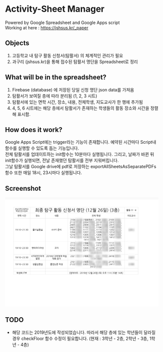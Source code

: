 Activity-Sheet Manager
========
Powered by Google Spreadsheet and Google Apps script
<br> Working at here : https://jshsus.kr/_paper

Objects
-----------
1. 고등학교 내 탐구 활동 신청서(탐활서) 의 체계적인 관리가 필요
2. 과구리 (jshsus.kr)을 통해 접수된 탐활서 명단을 Spreadsheet로 정리

What will be in the spreadsheet?
--------------
1. Firebase (database) 에 저장된 당일 신청 명단 json data를 가져옴
2. 탐활서가 보여질 층에 따라 분리됨 (1, 2, 3 시트)
3. 탐활서에 있는 면학 시간, 장소, 내용, 전체학생, 지도교사가 한 행에 추가됨
4. 4, 5, 6 시트에는 해당 층에서 탐활서가 존재하는 학생들의 활동 장소와 시간을 정렬해 표시함.

How does it work?
------------
Google Apps Script에는 trigger라는 기능이 존재합니다. 예약된 시간마다 Script내 함수를 실행할 수 있도록 돕는 기능입니다. <br>
전체 탐활서를 업데이트하는 init함수는 10분마다 실행됩니다. 그리고, 날짜가 바뀐 뒤 init함수가 실행되면, 전날 존재했던 탐활서를 전부 지워버립니다.
<br> 그날 탐활서를 Google drive에 pdf로 저장하는 exportAllSheetsAsSeparatePDFs 함수  또한 매일 18시, 23시마다 실행됩니다. 

Screenshot
------------
![Test Image](https://raw.githubusercontent.com/TriangleYJ/activity-sheet-manager/master/sample.PNG)

TODO
----------
* 해당 코드는 2019년도에 작성되었습니다. 따라서 해당 층에 있는 학년들이 달라질 경우 checkFloor 함수 수정이 필요합니다. (현재 : 3학년 - 2층, 2학년 - 3층, 1학년 - 4층)
